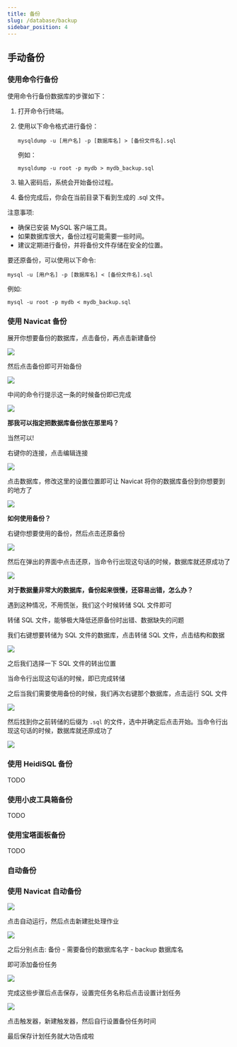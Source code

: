 ```yaml
---
title: 备份
slug: /database/backup
sidebar_position: 4
---
```


## 手动备份

### 使用命令行备份

使用命令行备份数据库的步骤如下：

1. 打开命令行终端。

2. 使用以下命令格式进行备份：

   ```shell
   mysqldump -u [用户名] -p [数据库名] > [备份文件名].sql
   ```

   例如：

   ```shell
   mysqldump -u root -p mydb > mydb_backup.sql
   ```

3. 输入密码后，系统会开始备份过程。

4. 备份完成后，你会在当前目录下看到生成的 .sql 文件。

注意事项:

- 确保已安装 MySQL 客户端工具。
- 如果数据库很大，备份过程可能需要一些时间。
- 建议定期进行备份，并将备份文件存储在安全的位置。

要还原备份，可以使用以下命令:

```shell
mysql -u [用户名] -p [数据库名] < [备份文件名].sql
```

例如:

```shell
mysql -u root -p mydb < mydb_backup.sql
```

### 使用 Navicat 备份

展开你想要备份的数据库，点击备份，再点击新建备份

![](_images/35.png)

然后点击备份即可开始备份

![](_images/36.png)

中间的命令行提示这一条的时候备份即已完成

![](_images/37.png)

**那我可以指定把数据库备份放在那里吗？**

当然可以!

右键你的连接，点击编辑连接

![](_images/38.png)

点击数据库，修改这里的设置位置即可让 Navicat 将你的数据库备份到你想要到的地方了

![](_images/39.png)

**如何使用备份？**

右键你想要使用的备份，然后点击还原备份

![](_images/40.png)

然后在弹出的界面中点击还原，当命令行出现这句话的时候，数据库就还原成功了

![](_images/41.png)

**对于数据量非常大的数据库，备份起来很慢，还容易出错，怎么办？**

遇到这种情况，不用慌张，我们这个时候转储 SQL 文件即可

转储 SQL 文件，能够极大降低还原备份时出错、数据缺失的问题

我们右键想要转储为 SQL 文件的数据库，点击转储 SQL 文件，点击结构和数据

![](_images/42.png)

之后我们选择一下 SQL 文件的转出位置

当命令行出现这句话的时候，即已完成转储

之后当我们需要使用备份的时候，我们再次右键那个数据库，点击运行 SQL 文件

![](_images/44.png)

然后找到你之前转储的后缀为 `.sql` 的文件，选中并确定后点击开始。当命令行出现这句话的时候，数据库就还原成功了

![](_images/45.png)

### 使用 HeidiSQL 备份

TODO

### 使用小皮工具箱备份

TODO

### 使用宝塔面板备份

TODO

### 自动备份

### 使用 Navicat 自动备份

![](_images/31.png)

点击自动运行，然后点击新建批处理作业

![](_images/32.png)

之后分别点击: 备份 - 需要备份的数据库名字 - backup 数据库名

即可添加备份任务

![](_images/33.png)

完成这些步骤后点击保存，设置完任务名称后点击设置计划任务

![](_images/34.png)

点击触发器，新建触发器，然后自行设置备份任务时间

最后保存计划任务就大功告成啦
